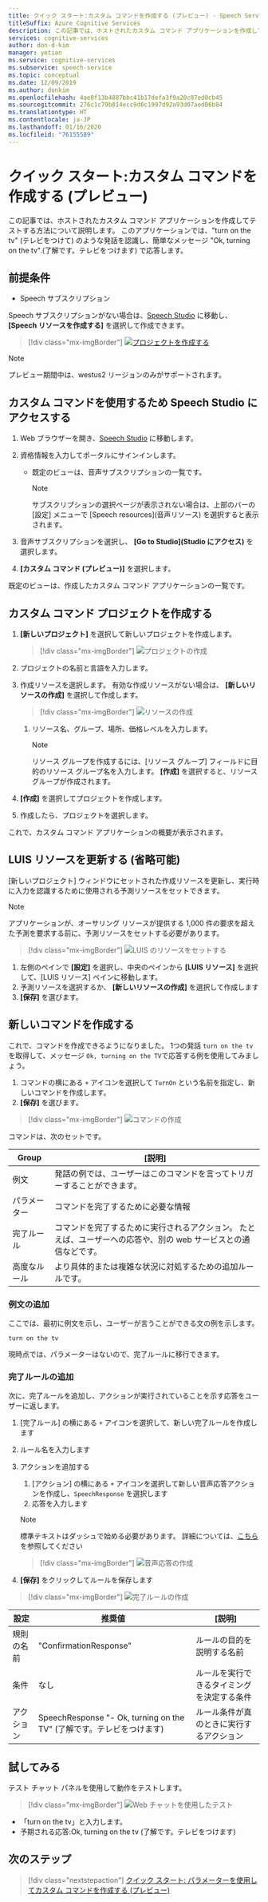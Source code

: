```yaml
---
title: クイック スタート:カスタム コマンドを作成する (プレビュー) - Speech Service
titleSuffix: Azure Cognitive Services
description: この記事では、ホストされたカスタム コマンド アプリケーションを作成してテストします。
services: cognitive-services
author: don-d-kim
manager: yetian
ms.service: cognitive-services
ms.subservice: speech-service
ms.topic: conceptual
ms.date: 12/09/2019
ms.author: donkim
ms.openlocfilehash: 4ae8f13b4887bbc41b17defa3f9a20c07ed0cb45
ms.sourcegitcommit: 276c1c79b814ecc9d6c1997d92a93d07aed06b84
ms.translationtype: HT
ms.contentlocale: ja-JP
ms.lasthandoff: 01/16/2020
ms.locfileid: "76155589"
---
```

# <a name="quickstart-create-a-custom-command-preview"></a>クイック スタート:カスタム コマンドを作成する (プレビュー)

この記事では、ホストされたカスタム コマンド アプリケーションを作成してテストする方法について説明します。
このアプリケーションでは、"turn on the tv" (テレビをつけて) のような発話を認識し、簡単なメッセージ "Ok, turning on the tv".(了解です。テレビをつけます) で応答します。

## <a name="prerequisites"></a>前提条件

- Speech サブスクリプション

Speech サブスクリプションがない場合は、[Speech Studio](https://speech.microsoft.com/) に移動し、 **[Speech リソースを作成する]** を選択して作成できます。

  > [!div class="mx-imgBorder"]
  > [ ![プロジェクトを作成する](media/custom-speech-commands/create-new-subscription.png) ](media/custom-speech-commands/create-new-subscription.png#lightbox)

  > [!NOTE]
  > プレビュー期間中は、westus2 リージョンのみがサポートされます。

## <a name="go-to-the-speech-studio-for-custom-commands"></a>カスタム コマンドを使用するため Speech Studio にアクセスする

1. Web ブラウザーを開き、[Speech Studio](https://speech.microsoft.com/) に移動します。
1. 資格情報を入力してポータルにサインインします。

   - 既定のビューは、音声サブスクリプションの一覧です。
     > [!NOTE]
     > サブスクリプションの選択ページが表示されない場合は、上部のバーの [設定] メニューで [Speech resources]\(音声リソース\) を選択すると表示されます。

1. 音声サブスクリプションを選択し、 **[Go to Studio]\(Studio にアクセス\)** を選択します。
1. **[カスタム コマンド (プレビュー)]** を選択します。

既定のビューは、作成したカスタム コマンド アプリケーションの一覧です。

## <a name="create-a-custom-commands-project"></a>カスタム コマンド プロジェクトを作成する

1. **[新しいプロジェクト]** を選択して新しいプロジェクトを作成します。

   > [!div class="mx-imgBorder"]
   > ![プロジェクトの作成](media/custom-speech-commands/create-new-project.png)

1. プロジェクトの名前と言語を入力します。
1. 作成リソースを選択します。 有効な作成リソースがない場合は、 **[新しいリソースの作成]** を選択して作成します。

   > [!div class="mx-imgBorder"]
   > ![リソースの作成](media/custom-speech-commands/create-new-resource.png)

   1. リソース名、グループ、場所、価格レベルを入力します。

         > [!NOTE]
         > リソース グループを作成するには、[リソース グループ] フィールドに目的のリソース グループ名を入力します。 **[作成]** を選択すると、リソース グループが作成されます。

1. **[作成]** を選択してプロジェクトを作成します。
1. 作成したら、プロジェクトを選択します。

これで、カスタム コマンド アプリケーションの概要が表示されます。

## <a name="update-luis-resources-optional"></a>LUIS リソースを更新する (省略可能)

[新しいプロジェクト] ウィンドウにセットされた作成リソースを更新し、実行時に入力を認識するために使用される予測リソースをセットできます。

> [!NOTE]
> アプリケーションが、オーサリング リソースが提供する 1,000 件の要求を超えた予測を要求する前に、予測リソースをセットする必要があります。

> [!div class="mx-imgBorder"]
> ![LUIS のリソースをセットする](media/custom-speech-commands/set-luis-resources.png)

1. 左側のペインで **[設定]** を選択し、中央のペインから **[LUIS リソース]** を選択して、[LUIS リソース] ペインに移動します。
1. 予測リソースを選択するか、 **[新しいリソースの作成]** を選択して作成します
1. **[保存]** を選びます。

## <a name="create-a-new-command"></a>新しいコマンドを作成する

これで、コマンドを作成できるようになりました。 1つの発話 `turn on the tv` を取得して、メッセージ `Ok, turning on the TV`で応答する例を使用してみましょう。

1. コマンドの横にある `+` アイコンを選択して `TurnOn` という名前を指定し、新しいコマンドを作成します。
1. **[保存]** を選びます。

> [!div class="mx-imgBorder"]
> ![コマンドの作成](media/custom-speech-commands/create-add-command.png)

コマンドは、次のセットです。

| Group            | [説明]                                                                                                                 |
| ---------------- | --------------------------------------------------------------------------------------------------------------------------- |
| 例文 | 発話の例では、ユーザーはこのコマンドを言ってトリガーすることができます。                                                                 |
| パラメーター       | コマンドを完了するために必要な情報                                                                                |
| 完了ルール | コマンドを完了するために実行されるアクション。 たとえば、ユーザーへの応答や、別の web サービスとの通信などです。 |
| 高度なルール   | より具体的または複雑な状況に対処するための追加ルールです。                                                              |

### <a name="add-a-sample-sentence"></a>例文の追加

ここでは、最初に例文を示し、ユーザーが言うことができる文の例を示します。

```
turn on the tv
```

現時点では、パラメーターはないので、完了ルールに移行できます。

### <a name="add-a-completion-rule"></a>完了ルールの追加

次に、完了ルールを追加し、アクションが実行されていることを示す応答をユーザーに返します。

1. [完了ルール] の横にある `+` アイコンを選択して、新しい完了ルールを作成します
1. ルール名を入力します
1. アクションを追加する
   1. [アクション] の横にある `+` アイコンを選択して新しい音声応答アクションを作成し、`SpeechResponse` を選択します
   1. 応答を入力します

   > [!NOTE]
   > 標準テキストはダッシュで始める必要があります。 詳細については、[こちら](https://aka.ms/sc-lg-format)を参照してください

   > [!div class="mx-imgBorder"]
   > ![音声応答の作成](media/custom-speech-commands/create-speech-response-action.png)

1. **[保存]** をクリックしてルールを保存します

> [!div class="mx-imgBorder"]
> ![完了ルールの作成](media/custom-speech-commands/create-basic-completion-response-rule.png)

| 設定    | 推奨値                          | [説明]                                        |
| ---------- | ---------------------------------------- | -------------------------------------------------- |
| 規則の名前  | "ConfirmationResponse"                   | ルールの目的を説明する名前          |
| 条件 | なし                                     | ルールを実行できるタイミングを決定する条件    |
| アクション    | SpeechResponse "- Ok, turning on the TV" (了解です。テレビをつけます) | ルール条件が真のときに実行するアクション |

## <a name="try-it-out"></a>試してみる

テスト チャット パネルを使用して動作をテストします。

> [!div class="mx-imgBorder"]
> ![Web チャットを使用したテスト](media/custom-speech-commands/create-basic-test-chat.png)

- 「turn on the tv」と入力します。
- 予期される応答:Ok, turning on the tv (了解です。テレビをつけます)

## <a name="next-steps"></a>次のステップ

> [!div class="nextstepaction"]
> [クイック スタート: パラメーターを使用してカスタム コマンドを作成する (プレビュー)](./quickstart-custom-speech-commands-create-parameters.md)
